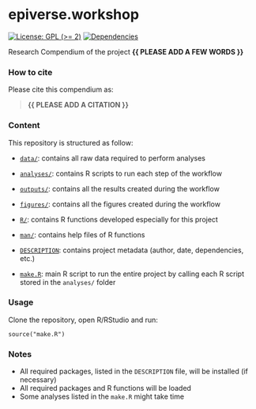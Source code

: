 <!-- README.md is generated from README.Rmd. Please edit that file -->

# epiverse.workshop

<!-- badges: start -->

[![License: GPL (&gt;=
2)](https://img.shields.io/badge/License-GPL%20%28%3E%3D%202%29-blue.svg)](https://choosealicense.com/licenses/gpl-2.0/)
[![Dependencies](https://img.shields.io/badge/dependencies-2/95-green?style=flat)](#)
<!-- badges: end -->

Research Compendium of the project **{{ PLEASE ADD A FEW WORDS }}**

### How to cite

Please cite this compendium as:

> **{{ PLEASE ADD A CITATION }}**

### Content

This repository is structured as follow:

-   [`data/`](https://github.com/BenSinger01/epiverse.workshop/tree/master/data):
    contains all raw data required to perform analyses

-   [`analyses/`](https://github.com/BenSinger01/epiverse.workshop/tree/main/analyses/):
    contains R scripts to run each step of the workflow

-   [`outputs/`](https://github.com/BenSinger01/epiverse.workshop/tree/main/outputs):
    contains all the results created during the workflow

-   [`figures/`](https://github.com/BenSinger01/epiverse.workshop/tree/main/figures):
    contains all the figures created during the workflow

-   [`R/`](https://github.com/BenSinger01/epiverse.workshop/tree/main/R):
    contains R functions developed especially for this project

-   [`man/`](https://github.com/BenSinger01/epiverse.workshop/tree/main/man):
    contains help files of R functions

-   [`DESCRIPTION`](https://github.com/BenSinger01/epiverse.workshop/tree/main/DESCRIPTION):
    contains project metadata (author, date, dependencies, etc.)

-   [`make.R`](https://github.com/BenSinger01/epiverse.workshop/tree/main/make.R):
    main R script to run the entire project by calling each R script
    stored in the `analyses/` folder

### Usage

Clone the repository, open R/RStudio and run:

    source("make.R")

### Notes

-   All required packages, listed in the `DESCRIPTION` file, will be
    installed (if necessary)
-   All required packages and R functions will be loaded
-   Some analyses listed in the `make.R` might take time
